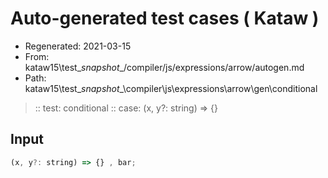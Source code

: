 # Auto-generated test cases ( Kataw )
- Regenerated: 2021-03-15
- From: kataw15\test\__snapshot__/compiler/js/expressions/arrow/autogen.md
- Path: kataw15\test\__snapshot__\compiler\js\expressions\arrow\gen\conditional
> :: test: conditional
> :: case: (x, y?: string) => {}
## Input

`````js
(x, y?: string) => {} , bar;
`````
